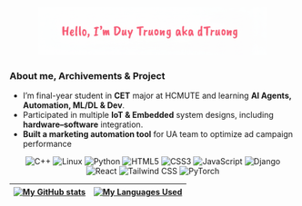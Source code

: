 <p align="center">
  <picture>
    <!-- Dark Theme -->
    <source srcset="hello_github_black.png" media="(prefers-color-scheme: dark)">
    <!-- Light Theme -->
    <img src="hello_github_white.png" alt="Profile Banner" width="80%">
  </picture>
</p>

### About me, Archivements & Project
- I’m final-year student in **CET** major at HCMUTE and learning **AI Agents, Automation, ML/DL & Dev**.
- Participated in multiple **IoT & Embedded** system designs, including **hardware–software** integration.
- **Built a marketing automation tool** for UA team to optimize ad campaign performance

<p align="center">
  <img src="https://img.shields.io/badge/C++-00599C?style=for-the-badge&logo=cplusplus&logoColor=white" alt="C++" />
  <img src="https://img.shields.io/badge/Linux-FCC624?style=for-the-badge&logo=linux&logoColor=black" alt="Linux" />
  <img src="https://img.shields.io/badge/Python-3776AB?style=for-the-badge&logo=python&logoColor=white" alt="Python" />
  <img src="https://img.shields.io/badge/HTML5-E34F26?style=for-the-badge&logo=html5&logoColor=white" alt="HTML5" />
  <img src="https://img.shields.io/badge/CSS3-1572B6?style=for-the-badge&logo=css3&logoColor=white" alt="CSS3" />
  <img src="https://img.shields.io/badge/JavaScript-F7DF1E?style=for-the-badge&logo=javascript&logoColor=black" alt="JavaScript" />
  <img src="https://img.shields.io/badge/Django-092E20?style=for-the-badge&logo=django&logoColor=white" alt="Django" />
  <img src="https://img.shields.io/badge/React-61DAFB?style=for-the-badge&logo=react&logoColor=white" alt="React" />
  <img src="https://img.shields.io/badge/Tailwind_CSS-38B2AC?style=for-the-badge&logo=tailwindcss&logoColor=white" alt="Tailwind CSS" />
  <img src="https://img.shields.io/badge/PyTorch-EE4C2C?style=for-the-badge&logo=pytorch&logoColor=white" alt="PyTorch" />
</p>
<table>
  <thead>
    <tr>
      <th>
        <a href="https://github.com/dtruowfng3">
          <img align="center" src="https://github-readme-stats.vercel.app/api?username=dtruowfng3&show_icons=true&theme=buefy" 
               alt="My GitHub stats" style="max-width: 100%;">
        </a>
      </th>
      <th>
        <a href="https://github.com/dtruowfng3">
          <img align="center" src="https://github-readme-stats.vercel.app/api/top-langs/?username=dtruowfng3&theme=buefy&layout=compact&langs_count=8" 
               alt="My Languages Used" style="max-width: 100%;">
        </a>
      </th>
    </tr>
  </thead>
</table>

